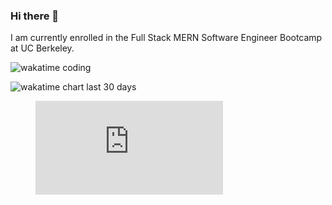 ### Hi there 👋

I am currently enrolled in the Full Stack MERN Software Engineer Bootcamp at UC Berkeley.

![wakatime coding](https://wakatime.com/badge/user/5829d3fb-d499-4e31-bed0-2d4b3e092db3.svg)

![wakatime chart last 30 days]([https://wakatime.com/share/@Twixmixy/7d753f0a-047f-4eb2-88ea-a79399741cfc.png](https://wakatime.com/share/@Twixmixy/ef6661c8-0153-455f-871b-b75b05ec52f1.svg))
<figure><embed src="https://wakatime.com/share/@Twixmixy/ef6661c8-0153-455f-871b-b75b05ec52f1.svg"></embed></figure>

<!--
**TwixmixyJanet/TwixmixyJanet** is a ✨ _special_ ✨ repository because its `README.md` (this file) appears on your GitHub profile.

Here are some ideas to get you started:

- 🔭 I’m currently working on ...
- 🌱 I’m currently learning ...
- 👯 I’m looking to collaborate on ...
- 🤔 I’m looking for help with ...
- 💬 Ask me about ...
- 📫 How to reach me: ...
- 😄 Pronouns: ...
- ⚡ Fun fact: ...
-->
